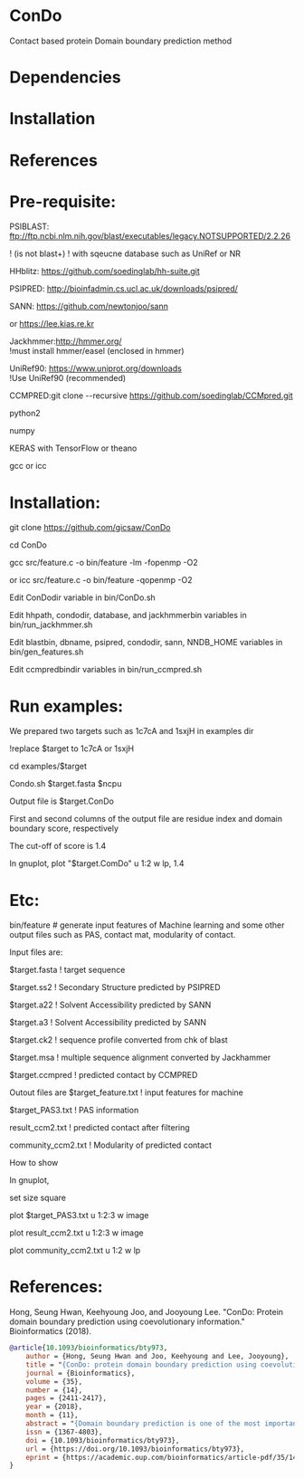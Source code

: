 # ConDo
Contact based protein Domain boundary prediction method

# Dependencies
# Installation
# References

# Pre-requisite:

PSIBLAST: ftp://ftp.ncbi.nlm.nih.gov/blast/executables/legacy.NOTSUPPORTED/2.2.26

! (is not blast+)
!  with sqeucne database such as UniRef or NR 

HHblitz: https://github.com/soedinglab/hh-suite.git

PSIPRED: http://bioinfadmin.cs.ucl.ac.uk/downloads/psipred/

SANN: https://github.com/newtonjoo/sann  

or https://lee.kias.re.kr

Jackhmmer:http://hmmer.org/  
!must install hmmer/easel   (enclosed in hmmer)

UniRef90: https://www.uniprot.org/downloads  
!Use UniRef90 (recommended)

CCMPRED:git clone --recursive https://github.com/soedinglab/CCMpred.git

python2

numpy

KERAS with TensorFlow or theano 

gcc or icc

# Installation:

git clone https://github.com/gicsaw/ConDo

cd ConDo

gcc src/feature.c -o bin/feature -lm -fopenmp -O2

or icc src/feature.c -o bin/feature -qopenmp -O2

Edit ConDodir variable in bin/ConDo.sh 

Edit hhpath, condodir, database, and jackhmmerbin variables in bin/run_jackhmmer.sh 

Edit blastbin, dbname, psipred, condodir, sann, NNDB_HOME variables in bin/gen_features.sh 

Edit ccmpredbindir variables in bin/run_ccmpred.sh

# Run examples:
We prepared two targets such as 1c7cA and 1sxjH in examples dir

!replace $target to 1c7cA or 1sxjH

cd examples/$target   

Condo.sh $target.fasta $ncpu 


Output file is $target.ConDo

First and second columns of the output file are residue index and domain boundary score, respectively

The cut-off of score is 1.4 

In gnuplot, plot "$target.ComDo" u 1:2 w lp, 1.4


# Etc: 
bin/feature # generate input features of Machine learning and some other output files such as PAS, contact mat, modularity of contact. 

Input files are: 

$target.fasta    ! target sequence

$target.ss2      ! Secondary Structure predicted by PSIPRED

$target.a22      ! Solvent Accessibility predicted by SANN

$target.a3       ! Solvent Accessibility predicted by SANN

$target.ck2      ! sequence profile converted from chk of blast 

$target.msa      ! multiple sequence alignment converted by Jackhammer 

$target.ccmpred  ! predicted contact by CCMPRED

Outout files are
$target_feature.txt  ! input features for machine

$target_PAS3.txt     ! PAS information 

result_ccm2.txt      ! predicted contact after filtering 

community_ccm2.txt   ! Modularity of predicted contact

How to show 

In gnuplot,

set size square

plot $target_PAS3.txt u 1:2:3 w image

plot result_ccm2.txt u 1:2:3 w image

plot community_ccm2.txt u 1:2 w lp

# References:
Hong, Seung Hwan, Keehyoung Joo, and Jooyoung Lee. "ConDo: Protein domain boundary prediction using coevolutionary information." Bioinformatics (2018).

```bibtex
@article{10.1093/bioinformatics/bty973,
    author = {Hong, Seung Hwan and Joo, Keehyoung and Lee, Jooyoung},
    title = "{ConDo: protein domain boundary prediction using coevolutionary information}",
    journal = {Bioinformatics},
    volume = {35},
    number = {14},
    pages = {2411-2417},
    year = {2018},
    month = {11},
    abstract = "{Domain boundary prediction is one of the most important problems in the study of protein structure and function. Many sequence-based domain boundary prediction methods are either template-based or machine learning (ML) based. ML-based methods often perform poorly due to their use of only local (i.e. short-range) features. These conventional features such as sequence profiles, secondary structures and solvent accessibilities are typically restricted to be within 20 residues of the domain boundary candidate.To address the performance of ML-based methods, we developed a new protein domain boundary prediction method (ConDo) that utilizes novel long-range features such as coevolutionary information in addition to the aforementioned local window features as inputs for ML. Toward this purpose, two types of coevolutionary information were extracted from multiple sequence alignment using direct coupling analysis: (i) partially aligned sequences, and (ii) correlated mutation information. Both the partially aligned sequence information and the modularity of residue–residue couplings possess long-range correlation information.https://github.com/gicsaw/ConDo.gitSupplementary data are available at Bioinformatics online.}",
    issn = {1367-4803},
    doi = {10.1093/bioinformatics/bty973},
    url = {https://doi.org/10.1093/bioinformatics/bty973},
    eprint = {https://academic.oup.com/bioinformatics/article-pdf/35/14/2411/28913279/bty973.pdf},
}
```
